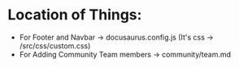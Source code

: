 # Location of Things:

- For Footer and Navbar -> docusaurus.config.js (It's css -> /src/css/custom.css)
- For Adding Community Team members -> community/team.md